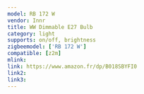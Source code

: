 ```yaml
---
model: RB 172 W
vendor: Innr
title: WW Dimmable E27 Bulb
category: light
supports: on/off, brightness
zigbeemodel: ['RB 172 W']
compatible: [z2m]
mlink: 
link: https://www.amazon.fr/dp/B018SBYFI0
link2: 
link3: 
---
```

